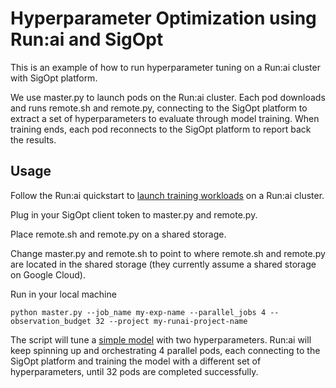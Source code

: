 # Hyperparameter Optimization using Run:ai and SigOpt

This is an example of how to run hyperparameter tuning on a Run:ai cluster with SigOpt platform. 

We use master.py to launch pods on the Run:ai cluster. Each pod downloads and runs remote.sh and remote.py, connecting to the SigOpt platform to extract a set of hyperparameters to evaluate through model training. When training ends, each pod reconnects to the SigOpt platform to report back the results. 

## Usage
Follow the Run:ai quickstart to [launch training workloads](https://docs.run.ai/Researcher/walkthroughs/walkthrough-train/) on a Run:ai cluster.

Plug in your SigOpt client token to master.py and remote.py.

Place remote.sh and remote.py on a shared storage. 

Change master.py and remote.sh to point to where remote.sh and remote.py are located in the shared storage (they currently assume a shared storage on Google Cloud). 

Run in your local machine
```
python master.py --job_name my-exp-name --parallel_jobs 4 --observation_budget 32 --project my-runai-project-name
``` 
The script will tune a [simple model](https://github.com/sigopt/sigopt-python) with two hyperparameters. Run:ai will keep spinning up and orchestrating 4 parallel pods, each connecting to the SigOpt platform and training the model with a different set of hyperparameters, until 32 pods are completed successfully. 
